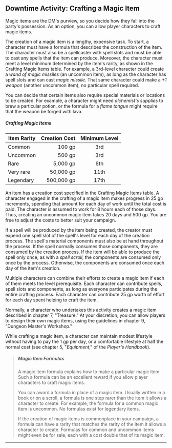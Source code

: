 ﻿## Downtime Activity: Crafting a Magic Item

Magic items are the DM's purview, so you decide how they fall into the party's possession. As an option, you can allow player characters to craft magic items.

The creation of a magic item is a lengthy, expensive task. To start, a character must have a formula that describes the construction of the item. The character must also be a spellcaster with spell slots and must be able to cast any spells that the item can produce. Moreover, the character must meet a level minimum determined by the item's rarity, as shown in the Crafting Magic Items table. For example, a 3rd-level character could create a *wand of magic missiles* (an uncommon item), as long as the character has spell slots and can cast *magic missile*. That same character could make a *+1 weapon* (another uncommon item), no particular spell required.

You can decide that certain items also require special materials or locations to be created. For example, a character might need *alchemist's supplies* to brew a particular potion, or the formula for a *flame tongue* might require that the weapon be forged with lava.

##### Crafting Magic Items
| Item Rarity | Creation Cost | Minimum Level |
|-------------|--------------:|:-------------:|
| Common      |        100 gp |      3rd      |
| Uncommon    |        500 gp |      3rd      |
| Rare        |      5,000 gp |      6th      |
| Very rare   |     50,000 gp |      11th     |
| Legendary   |    500,000 gp |      17th     |

An item has a creation cost specified in the Crafting Magic Items table. A character engaged in the crafting of a magic item makes progress in 25 gp increments, spending that amount for each day of work until the total cost is paid. The character is assumed to work for 8 hours each of those days. Thus, creating an uncommon magic item takes 20 days and 500 gp. You are free to adjust the costs to better suit your campaign.

If a spell will be produced by the item being created, the creator must expend one spell slot of the spell's level for each day of the creation process. The spell's material components must also be at hand throughout the process. If the spell normally consumes those components, they are consumed by the creation process. If the item will be able to produce the spell only once, as with a *spell scroll*, the components are consumed only once by the process. Otherwise, the components are consumed once each day of the item's creation.

Multiple characters can combine their efforts to create a magic item if each of them meets the level prerequisite. Each character can contribute spells, spell slots and components, as long as everyone participates during the entire crafting process. Each character can contribute 25 gp worth of effort for each day spent helping to craft the item.

Normally, a character who undertakes this activity creates a magic item described in chapter 7, "Treasure." At your discretion, you can allow players to design their own magic items, using the guidelines in chapter 9, "Dungeon Master's Workshop."

While crafting a magic item, a character can maintain modest lifestyle without having to pay the 1 gp per day, or a comfortable lifestyle at half the normal cost (see chapter 5, "*Equipment*," of the *Player's Handbook*).

> ##### Magic Item Formulas
>
>A magic item formula explains how to make a particular magic item. Such a formula can be an excellent reward if you allow player characters to craft magic items.
>
>You can award a formula in place of a magic item. Usually written in a book or on a scroll, a formula is one step rarer than the item it allows a character to create. For example, the formula for a common magic item is uncommon. No formulas exist for legendary items.
>
>If the creation of magic items is commonplace in your campaign, a formula can have a rarity that matches the rarity of the item it allows a character to create. Formulas for common and uncommon items might even be for sale, each with a cost double that of its magic item.
>

---

